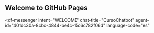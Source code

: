 ## Welcome to GitHub Pages

<script src="https://www.gstatic.com/dialogflow-console/fast/messenger/bootstrap.js?v=1"></script>
<df-messenger
  intent="WELCOME"
  chat-title="CursoChatbot"
  agent-id="401dc30a-8cbc-4844-be4c-15c6c782f06d"
  language-code="es"
></df-messenger>
